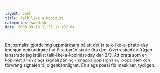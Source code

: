 ```yaml
--- 

layout: post
title: Talk like a kopimist 
categories: swedish 
date: 2008-09-18 11:32:13 +02:00 

---
```


En journalist gjorde mig uppmärksam på att det är talk-like-a-pirate-day imorgon och undrade hur Piratbyrån skulle fira den. Överraskad av frågan lanserade jag istället talk-like-a-kopimist-day den 2/3. Att prata som en kopimist är en slags signalspaning - snappa upp signaler, loopa dem och förvräng signalen till oigenkännlighet. En slags poesi för maskiner, tydligen. 